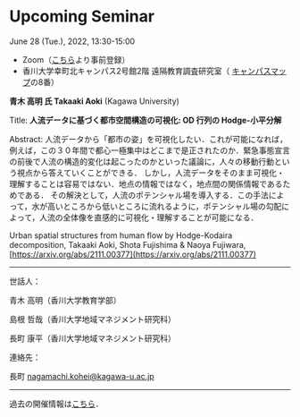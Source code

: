 # Upcoming Seminar

June 28 (Tue.), 2022, 13:30-15:00

- Zoom（[こちら](https://URL)より事前登録）
- 香川大学幸町北キャンパス2号館2階 遠隔教育調査研究室（ [キャンパスマップ](https://www.kagawa-u.ac.jp/access/saiwai/)の8番）

**青木 高明 氏 Takaaki Aoki** (Kagawa University)

Title: **人流データに基づく都市空間構造の可視化: OD 行列の Hodge-小平分解**

Abstract: 
人流データから「都市の姿」を可視化したい．これが可能になれば，例えば，この３０年間で都心一極集中はどこまで是正されたのか．緊急事態宣言の前後で人流の構造的変化は起こったのかといった議論に，人々の移動行動という視点から答えていくことができる．
しかし，人流データをそのまま可視化・理解することは容易ではない．地点の情報ではなく，地点間の関係情報であるためである．
その解決として，人流のポテンシャル場を導入する．この手法によって，水が高いところから低いところに流れるように，ポテンシャル場の勾配によって，人流の全体像を直感的に可視化・理解することが可能になる．

Urban spatial structures from human flow by Hodge-Kodaira decomposition, Takaaki Aoki, Shota Fujishima & Naoya Fujiwara, [https://arxiv.org/abs/2111.00377](https://arxiv.org/abs/2111.00377)

---

世話人：

青木 高明（香川大学教育学部）

島根 哲哉（香川大学地域マネジメント研究科）

長町 康平（香川大学地域マネジメント研究科）

連絡先：

長町 nagamachi.kohei@kagawa-u.ac.jp

---

過去の開催情報は[こちら](./past/)．
